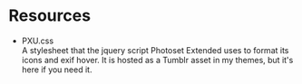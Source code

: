 Resources
============

- PXU.css  
  A stylesheet that the jquery script Photoset Extended uses to format its icons and exif hover. It is hosted as a Tumblr asset in my themes, but it's here if you need it.
